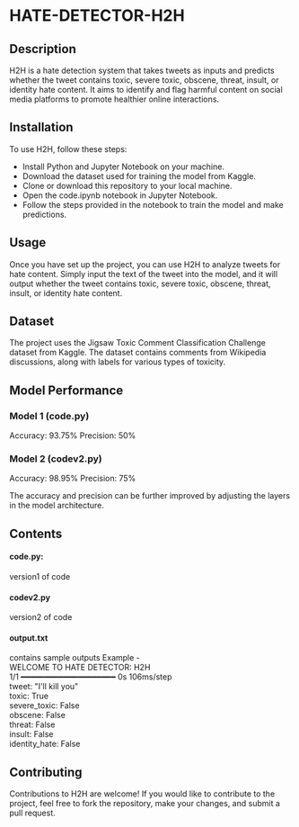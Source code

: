 # HATE-DETECTOR-H2H
## Description
H2H is a hate detection system that takes tweets as inputs and predicts whether the tweet contains toxic, severe toxic, obscene, threat, insult, or identity hate content. It aims to identify and flag harmful content on social media platforms to promote healthier online interactions.

## Installation
To use H2H, follow these steps:

* Install Python and Jupyter Notebook on your machine.
* Download the dataset used for training the model from Kaggle.
* Clone or download this repository to your local machine.
* Open the code.ipynb notebook in Jupyter Notebook.
* Follow the steps provided in the notebook to train the model and make predictions.

## Usage
Once you have set up the project, you can use H2H to analyze tweets for hate content. Simply input the text of the tweet into the model, and it will output whether the tweet contains toxic, severe toxic, obscene, threat, insult, or identity hate content.

## Dataset
The project uses the Jigsaw Toxic Comment Classification Challenge dataset from Kaggle. The dataset contains comments from Wikipedia discussions, along with labels for various types of toxicity.

## Model Performance
### Model 1 (code.py)
Accuracy: 93.75%
Precision: 50%

### Model 2 (codev2.py)
Accuracy: 98.95%
Precision: 75%

The accuracy and precision can be further improved by adjusting the layers in the model architecture.

## Contents
#### code.py: 
version1 of code
#### codev2.py
version2 of code
#### output.txt
contains sample outputs
Example -  
WELCOME TO HATE DETECTOR: H2H  
1/1 ━━━━━━━━━━━━━━━━━━━━ 0s 106ms/step  
tweet: "I'll kill you"  
toxic: True  
severe_toxic: False  
obscene: False  
threat: False  
insult: False  
identity_hate: False  

## Contributing
Contributions to H2H are welcome! If you would like to contribute to the project, feel free to fork the repository, make your changes, and submit a pull request.
